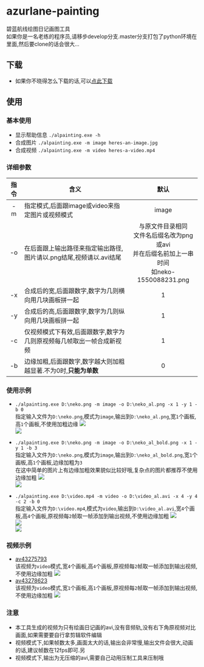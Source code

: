 # azurlane-painting
碧蓝航线绘图日记画图工具  
如果你是一名老练的程序员,请移步develop分支.master分支打包了python环境在里面,然后要clone的话会很大...

## 下载
- 如果你不晓得怎么下载的话,可以[点此下载](https://github.com/HHHHhgqcdxhg/azurlane-painting/archive/master.zip)
## 使用
### 基本使用
- 显示帮助信息
    ```./alpainting.exe -h```
- 合成图片
    ```./alpainting.exe -m image heres-an-image.jpg```
- 合成视频
    ```./alpainting.exe -m video heres-a-video.mp4```
### 详细参数
|指令|含义|默认|
|:---:|---|:---:|
|-m|指定模式,后面跟image或video来指定图片或视频模式|image|
|-o|在后面跟上输出路径来指定输出路径,图片请以.png结尾,视频请以.avi结尾|与原文件目录相同<br>文件名后缀名改为png或avi<br>并在后缀名前加上一串时间<br>如neko-1550088231.png|
|-x|合成后的宽,后面跟数字,数字为几则横向用几块画板拼一起|1|
|-y|合成后的高,后面跟数字,数字为几则纵向用几块画板拼一起|1|
|-c|仅视频模式下有效,后面跟数字,数字为几则原视频每几帧取出一帧合成新视频|1|
|-b|边缘加粗,后面跟数字,数字越大则加粗越显著.不为0时,**只能为单数**|0
### 使用示例
- ```./alpainting.exe D:\neko.png -m image -o D:\neko_al.png -x 1 -y 1 -b 0```  
    指定输入文件为```D:\neko.png```,模式为```image```,输出到```D:\neko_al.png```,宽```1```个画板,高```1```个画板,不使用加粗边缘
    ![](http://pmplttpn9.bkt.clouddn.com/picgo/5J5O{]IO__SM$@YOMTCAAGM.png)  
    ![](http://pmplttpn9.bkt.clouddn.com/picgo/neko2.png)
- ```./alpainting.exe D:\neko.png -m image -o D:\neko_al_bold.png -x 1 -y 1 -b 3```  
    指定输入文件为```D:\neko.png```,模式为```image```,输出到```D:\neko_al_bold.png```,宽```1```个画板,高```1```个画板,边缘加粗为```3```  
    在这中简单的图片上有边缘加粗效果貌似比较好哦,复杂点的图片都推荐不使用边缘加粗
    ![](http://pmplttpn9.bkt.clouddn.com/picgo/boldneko0.jpg)  
    ![](http://pmplttpn9.bkt.clouddn.com/picgo/boldneko.jpg)

- ```./alpainting.exe D:\video.mp4 -m video -o D:\video_al.avi -x 4 -y 4 -c 2 -b 0```  
    指定输入文件为```D:\video.mp4```,模式为```video```,输出到```D:\video_al.avi```,宽```4```个画板,高```4```个画板,原视频每```2```帧取一帧添加到输出视频,不使用边缘加粗
    ![](http://pmplttpn9.bkt.clouddn.com/picgo/[2I]AK$AR4]6Z8FVMG52_25.png)  
    ![](http://pmplttpn9.bkt.clouddn.com/picgo/NG{MQR4ZT6$0N%VR8S][GRK.png)  
    ![](http://pmplttpn9.bkt.clouddn.com/picgo/CBWUL9`[TF0@B5FPLW6F6IO.png)  
### 视频示例
- [av43275793](https://www.bilibili.com/video/av43275793)  
    该视频为```video```模式,宽```4```个画板,高```4```个画板,原视频每```2```帧取一帧添加到输出视频,不使用边缘加粗
    ![](http://pmplttpn9.bkt.clouddn.com/picgo/7K3EIHFVJLXQZ_}J7C{`TDF.png)  
- [av43278623](https://www.bilibili.com/video/av43278623)  
    该视频为```video```模式,宽```1```个画板,高```1```个画板,原视频每```2```帧取一帧添加到输出视频,不使用边缘加粗
    ![](http://pmplttpn9.bkt.clouddn.com/picgo/QQ截图20190213130103.jpg)
### 注意  
- 本工具生成的视频为只有绘画日记画的avi,没有音频轨,没有右下角原视频对比画面,如果需要要自行拿剪辑软件编辑
- 视频模式下,如果帧数太多,画面太大的话,输出会非常慢,输出文件会很大,动画的话,建议帧数在12fps即可.另
- 视频模式下,输出为无压缩的avi,需要自己动用压制工具来压制哦
